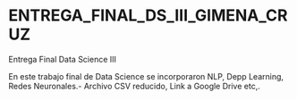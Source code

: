# ENTREGA_FINAL_DS_III_GIMENA_CRUZ
Entrega Final Data Science III 

En este trabajo final de Data Science se incorporaron NLP, Depp Learning, Redes Neuronales.- 
Archivo CSV reducido,   Link a Google Drive etc,.
